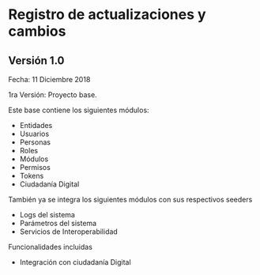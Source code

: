 # Registro de actualizaciones y cambios

## Versión 1.0

Fecha: 11 Diciembre 2018

1ra Versión: Proyecto base.

Este base contiene los siguientes módulos:

- Entidades
- Usuarios
- Personas
- Roles
- Módulos
- Permisos
- Tokens
- Ciudadanía Digital

También ya se integra los siguientes módulos con sus respectivos seeders

- Logs del sistema
- Parámetros del sistema
- Servicios de Interoperabilidad 

Funcionalidades incluidas

- Integración con ciudadanía Digital
